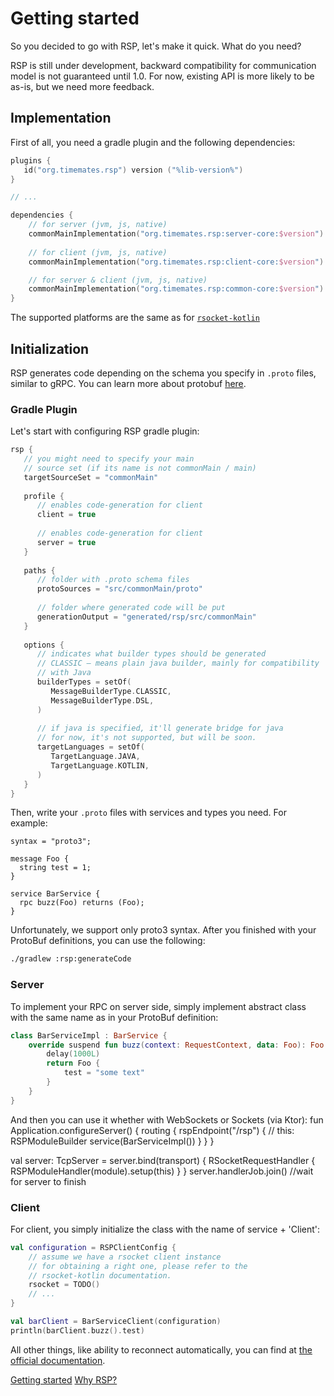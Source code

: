 # Getting started

So you decided to go with RSP, let's make it quick. What do you need?

<warning>
RSP is still under development, backward compatibility for communication model is not guaranteed until 1.0. For now,
existing API is more likely to be as-is, but we need more feedback.
</warning>

## Implementation

First of all, you need a gradle plugin and the following dependencies:

```Kotlin
plugins {
   id("org.timemates.rsp") version ("%lib-version%")
}

// ...

dependencies {
    // for server (jvm, js, native)
    commonMainImplementation("org.timemates.rsp:server-core:$version")
    
    // for client (jvm, js, native)
    commonMainImplementation("org.timemates.rsp:client-core:$version")

    // for server & client (jvm, js, native)
    commonMainImplementation("org.timemates.rsp:common-core:$version")
}
```

The supported platforms are the same as
for [`rsocket-kotlin`](https://github.com/rsocket/rsocket-kotlin?tab=readme-ov-file#supported-platforms-and-transports-)

## Initialization

RSP generates code depending on the schema you specify in `.proto` files,
similar to gRPC. You can learn more about protobuf [here](https://protobuf.dev/).

### Gradle Plugin

Let's start with configuring RSP gradle plugin:

```Kotlin
rsp {
   // you might need to specify your main 
   // source set (if its name is not commonMain / main)
   targetSourceSet = "commonMain"
   
   profile {
      // enables code-generation for client
      client = true
      
      // enables code-generation for client
      server = true
   }
   
   paths {
      // folder with .proto schema files
      protoSources = "src/commonMain/proto"
      
      // folder where generated code will be put
      generationOutput = "generated/rsp/src/commonMain"
   }
   
   options {
      // indicates what builder types should be generated
      // CLASSIC – means plain java builder, mainly for compatibility
      // with Java
      builderTypes = setOf(
         MessageBuilderType.CLASSIC, 
         MessageBuilderType.DSL,
      )
      
      // if java is specified, it'll generate bridge for java
      // for now, it's not supported, but will be soon.
      targetLanguages = setOf(
         TargetLanguage.JAVA, 
         TargetLanguage.KOTLIN,
      )
   }
}
```

Then, write your `.proto` files with services and types you need. For example:

```
syntax = "proto3";

message Foo {
  string test = 1;
}

service BarService {
  rpc buzz(Foo) returns (Foo);
}
```
<note>
    Unfortunately, we support only proto3 syntax.
</note>
After you finished with your ProtoBuf definitions, you can use the following:

```Bash
./gradlew :rsp:generateCode
```

### Server

To implement your RPC on server side, simply implement abstract class
with the same name as in your ProtoBuf definition:

```Kotlin
class BarServiceImpl : BarService {
    override suspend fun buzz(context: RequestContext, data: Foo): Foo {
        delay(1000L)
        return Foo {
            test = "some text"
        }
    }
}
```

And then you can use it whether with WebSockets or Sockets (via Ktor):
<tabs>
    <tab title="Ktor WebSockets">
        <code-block lang="kotlin">
    fun Application.configureServer() {
        routing {
            rspEndpoint("/rsp") { // this: RSPModuleBuilder
                service(BarServiceImpl())
            }
        }
    }

</code-block>
    </tab>
    <tab title="Ktor Raw Sockets">
        <code-block lang="kotlin">
    val server: TcpServer = server.bind(transport) {
        RSocketRequestHandler {
            RSPModuleHandler(module).setup(this)
        }
    }
    server.handlerJob.join() //wait for server to finish
        </code-block>
    </tab>
</tabs>

### Client
For client, you simply initialize the class with the name of service + 'Client':
```Kotlin
val configuration = RSPClientConfig {
    // assume we have a rsocket client instance
    // for obtaining a right one, please refer to the
    // rsocket-kotlin documentation.
    rsocket = TODO()
    // ...
}

val barClient = BarServiceClient(configuration)
println(barClient.buzz().test)
```
All other things, like ability to reconnect automatically, you can find
at [the official documentation](https://github.com/rsocket/rsocket-kotlin/blob/master/README.md).

<seealso>
            <a href="" type="start" summary="Install and start quickly with RSP">Getting started</a>
            <a href="" type="idea" summary="The idea and motivation behind RSP development">Why RSP?</a>
</seealso>
